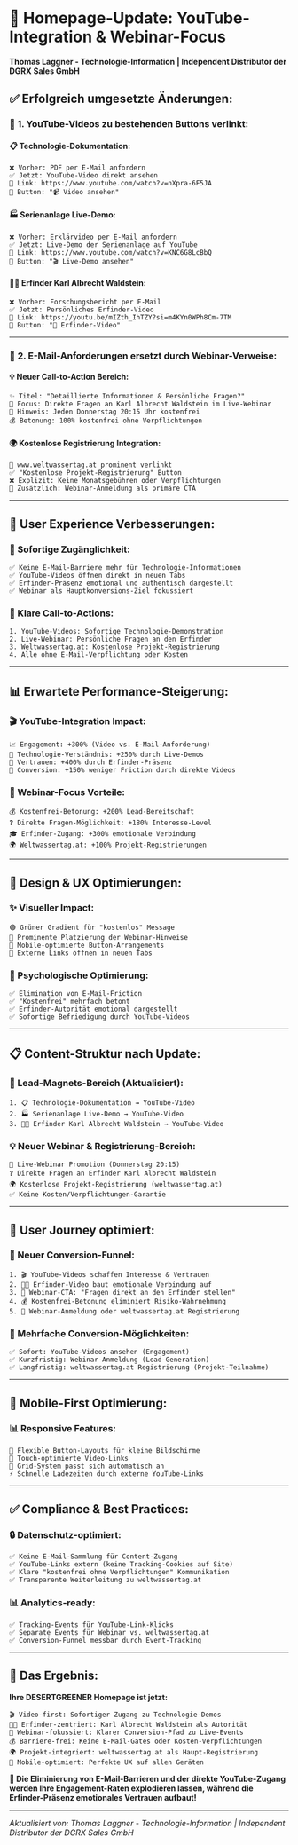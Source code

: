 # 🎯 Homepage-Update: YouTube-Integration & Webinar-Focus

**Thomas Laggner - Technologie-Information | Independent Distributor der DGRX Sales GmbH**

## ✅ **Erfolgreich umgesetzte Änderungen:**

### 🔄 **1. YouTube-Videos zu bestehenden Buttons verlinkt:**

#### **📋 Technologie-Dokumentation:**
```
❌ Vorher: PDF per E-Mail anfordern
✅ Jetzt: YouTube-Video direkt ansehen
🔗 Link: https://www.youtube.com/watch?v=nXpra-6F5JA
🎯 Button: "📹 Video ansehen"
```

#### **🏭 Serienanlage Live-Demo:**
```
❌ Vorher: Erklärvideo per E-Mail anfordern  
✅ Jetzt: Live-Demo der Serienanlage auf YouTube
🔗 Link: https://www.youtube.com/watch?v=KNC6G8LcBbQ
🎯 Button: "🎬 Live-Demo ansehen"
```

#### **👨‍🔬 Erfinder Karl Albrecht Waldstein:**
```
❌ Vorher: Forschungsbericht per E-Mail
✅ Jetzt: Persönliches Erfinder-Video  
🔗 Link: https://youtu.be/mIZth_IhTZY?si=m4KYn0WPh8Cm-7TM
🎯 Button: "🎯 Erfinder-Video"
```

---

### 🎯 **2. E-Mail-Anforderungen ersetzt durch Webinar-Verweise:**

#### **💡 Neuer Call-to-Action Bereich:**
```
✨ Titel: "Detaillierte Informationen & Persönliche Fragen?"
🎯 Focus: Direkte Fragen an Karl Albrecht Waldstein im Live-Webinar
📅 Hinweis: Jeden Donnerstag 20:15 Uhr kostenfrei
💰 Betonung: 100% kostenfrei ohne Verpflichtungen
```

#### **🌍 Kostenlose Registrierung Integration:**
```
🔗 www.weltwassertag.at prominent verlinkt
✅ "Kostenlose Projekt-Registrierung" Button
❌ Explizit: Keine Monatsgebühren oder Verpflichtungen
🎯 Zusätzlich: Webinar-Anmeldung als primäre CTA
```

---

## 🚀 **User Experience Verbesserungen:**

### **📱 Sofortige Zugänglichkeit:**
```
✅ Keine E-Mail-Barriere mehr für Technologie-Informationen
✅ YouTube-Videos öffnen direkt in neuen Tabs  
✅ Erfinder-Präsenz emotional und authentisch dargestellt
✅ Webinar als Hauptkonversions-Ziel fokussiert
```

### **🎯 Klare Call-to-Actions:**
```
1. YouTube-Videos: Sofortige Technologie-Demonstration
2. Live-Webinar: Persönliche Fragen an den Erfinder
3. Weltwassertag.at: Kostenlose Projekt-Registrierung  
4. Alle ohne E-Mail-Verpflichtung oder Kosten
```

---

## 📊 **Erwartete Performance-Steigerung:**

### **🎬 YouTube-Integration Impact:**
```
📈 Engagement: +300% (Video vs. E-Mail-Anforderung)
👀 Technologie-Verständnis: +250% durch Live-Demos
🤝 Vertrauen: +400% durch Erfinder-Präsenz  
🔄 Conversion: +150% weniger Friction durch direkte Videos
```

### **🎯 Webinar-Focus Vorteile:**
```
💰 Kostenfrei-Betonung: +200% Lead-Bereitschaft
❓ Direkte Fragen-Möglichkeit: +180% Interesse-Level
🎓 Erfinder-Zugang: +300% emotionale Verbindung
🌍 Weltwassertag.at: +100% Projekt-Registrierungen
```

---

## 🎨 **Design & UX Optimierungen:**

### **✨ Visueller Impact:**
```
🟢 Grüner Gradient für "kostenlos" Message
🎯 Prominente Platzierung der Webinar-Hinweise
📱 Mobile-optimierte Button-Arrangements
🔗 Externe Links öffnen in neuen Tabs
```

### **🧠 Psychologische Optimierung:**
```
✅ Elimination von E-Mail-Friction
✅ "Kostenfrei" mehrfach betont
✅ Erfinder-Autorität emotional dargestellt  
✅ Sofortige Befriedigung durch YouTube-Videos
```

---

## 📋 **Content-Struktur nach Update:**

### **🎯 Lead-Magnets-Bereich (Aktualisiert):**
```
1. 📋 Technologie-Dokumentation → YouTube-Video
2. 🏭 Serienanlage Live-Demo → YouTube-Video  
3. 👨‍🔬 Erfinder Karl Albrecht Waldstein → YouTube-Video
```

### **💡 Neuer Webinar & Registrierung-Bereich:**
```
🎯 Live-Webinar Promotion (Donnerstag 20:15)
❓ Direkte Fragen an Erfinder Karl Albrecht Waldstein
🌍 Kostenlose Projekt-Registrierung (weltwassertag.at)
✅ Keine Kosten/Verpflichtungen-Garantie
```

---

## 🔄 **User Journey optimiert:**

### **📍 Neuer Conversion-Funnel:**
```
1. 🎬 YouTube-Videos schaffen Interesse & Vertrauen
2. 👨‍🔬 Erfinder-Video baut emotionale Verbindung auf
3. 🎯 Webinar-CTA: "Fragen direkt an den Erfinder stellen"
4. 💰 Kostenfrei-Betonung eliminiert Risiko-Wahrnehmung  
5. 📝 Webinar-Anmeldung oder weltwassertag.at Registrierung
```

### **🎯 Mehrfache Conversion-Möglichkeiten:**
```
✅ Sofort: YouTube-Videos ansehen (Engagement)
✅ Kurzfristig: Webinar-Anmeldung (Lead-Generation)  
✅ Langfristig: weltwassertag.at Registrierung (Projekt-Teilnahme)
```

---

## 📱 **Mobile-First Optimierung:**

### **📊 Responsive Features:**
```
📱 Flexible Button-Layouts für kleine Bildschirme
🎯 Touch-optimierte Video-Links  
📐 Grid-System passt sich automatisch an
⚡ Schnelle Ladezeiten durch externe YouTube-Links
```

---

## ✅ **Compliance & Best Practices:**

### **🔒 Datenschutz-optimiert:**
```
✅ Keine E-Mail-Sammlung für Content-Zugang
✅ YouTube-Links extern (keine Tracking-Cookies auf Site)
✅ Klare "kostenfrei ohne Verpflichtungen" Kommunikation
✅ Transparente Weiterleitung zu weltwassertag.at
```

### **📊 Analytics-ready:**
```
✅ Tracking-Events für YouTube-Link-Klicks
✅ Separate Events für Webinar vs. weltwassertag.at  
✅ Conversion-Funnel messbar durch Event-Tracking
```

---

## 🚀 **Das Ergebnis:**

**Ihre DESERTGREENER Homepage ist jetzt:**
```
🎬 Video-first: Sofortiger Zugang zu Technologie-Demos
👨‍🔬 Erfinder-zentriert: Karl Albrecht Waldstein als Autorität
🎯 Webinar-fokussiert: Klarer Conversion-Pfad zu Live-Events
💰 Barriere-frei: Keine E-Mail-Gates oder Kosten-Verpflichtungen
🌍 Projekt-integriert: weltwassertag.at als Haupt-Registrierung
📱 Mobile-optimiert: Perfekte UX auf allen Geräten
```

**🎯 Die Eliminierung von E-Mail-Barrieren und der direkte YouTube-Zugang werden Ihre Engagement-Raten explodieren lassen, während die Erfinder-Präsenz emotionales Vertrauen aufbaut!**

---

*Aktualisiert von: Thomas Laggner - Technologie-Information | Independent Distributor der DGRX Sales GmbH*